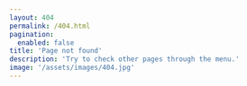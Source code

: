 ```yaml
---
layout: 404
permalink: /404.html
pagination:
  enabled: false
title: 'Page not found'
description: 'Try to check other pages through the menu.'
image: '/assets/images/404.jpg'
---
```

